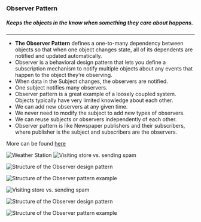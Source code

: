 ### Observer Pattern
##### Keeps the objects in the know when something they care about happens.

---

-  **The Observer Pattern** defines a one-to-many dependency between objects so that when one object changes state, all of its dependents are notified and updated automatically. 
- Observer is a behavioral design pattern that lets you define a subscription mechanism to notify multiple objects about any events that happen to the object they’re observing.
- When data in the Subject changes, the observers are notified.
- One subject notifies many observers. 
- Observer pattern is a great example of a loosely coupled system. Objects typically have very limited knowledge about each other. 
- We can add new observers at any given time.
- We never need to modify the subject to add new types of observers.
- We can reuse subjects or observers independently of each other.
- Observer pattern is like Newspaper publishers and their subscribers, where publisher is the subject and subscribers are the observers.

More can be found [here](https://refactoring.guru/design-patterns/observer)

![Weather Station](https://4.bp.blogspot.com/-9RAV8APWNxw/Wy4s9nx5TtI/AAAAAAAACkc/yQaRxbUEu1IdqOYF8Fk6VRsUrm8DEY1ygCLcBGAs/s1600/observer-weatherstation-class-diagram.PNG)
![Visiting store vs. sending spam](https://refactoring.guru/images/patterns/content/observer/observer-comic-1-en.png)


![Structure of the Observer design pattern](https://refactoring.guru/images/patterns/diagrams/observer/structure.png)

![Structure of the Observer pattern example](https://refactoring.guru/images/patterns/diagrams/observer/example.png)



![Visiting store vs. sending spam](https://refactoring.guru/images/patterns/content/observer/observer-comic-1-en.png)


![Structure of the Observer design pattern](https://refactoring.guru/images/patterns/diagrams/observer/structure.png)

![Structure of the Observer pattern example](https://refactoring.guru/images/patterns/diagrams/observer/example.png)
